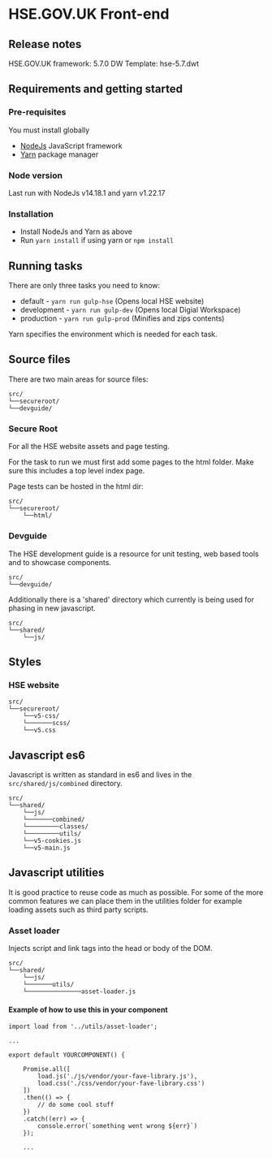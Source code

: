 # HSE.GOV.UK Front-end

## Release notes

HSE.GOV.UK framework: 5.7.0
DW Template: hse-5.7.dwt

## Requirements and getting started

### Pre-requisites

You must install globally

- [NodeJs](https://nodejs.org/en/) JavaScript framework
- [Yarn](https://yarnpkg.com/getting-started/install) package manager

### Node version

Last run with NodeJs v14.18.1 and yarn v1.22.17

### Installation

- Install NodeJs and Yarn as above
- Run `yarn install` if using yarn or `npm install`

## Running tasks

There are only three tasks you need to know:

- default - `yarn run gulp-hse` (Opens local HSE website)
- development - `yarn run gulp-dev` (Opens local Digial Workspace)
- production - `yarn run gulp-prod` (Minifies and zips contents)

Yarn specifies the environment which is needed for each task.

## Source files

There are two main areas for source files:

```
src/
└──secureroot/
└──devguide/
```

### Secure Root

For all the HSE website assets and page testing.

For the task to run we must first add some pages to the html folder. Make sure this includes a top level index page.

Page tests can be hosted in the html dir:

```
src/
└──secureroot/
    └──html/
```

### Devguide

The HSE development guide is a resource for unit testing, web based tools and to showcase components.

```
src/
└──devguide/
```

Additionally there is a 'shared' directory which currently is being used for phasing in new javascript.

```
src/
└──shared/
    └──js/
```

## Styles

### HSE website

```
src/
└──secureroot/
    └──v5-css/
    └───────scss/
    └──v5.css
```

## Javascript es6

Javascript is written as standard in es6 and lives in the `src/shared/js/combined` directory.

```
src/
└──shared/
    └──js/
    └───────combined/
    └─────────classes/
    └─────────utils/
    └──v5-cookies.js
    └──v5-main.js

```

## Javascript utilities

It is good practice to reuse code as much as possible. For some of the more common features we can place them in the utilities folder for example loading assets such as third party scripts.

### Asset loader

Injects script and link tags into the head or body of the DOM.

```
src/
└──shared/
    └──js/
    └───────utils/
    └───────────────asset-loader.js
```

#### Example of how to use this in your component

```
import load from '../utils/asset-loader';

...

export default YOURCOMPONENT() {

    Promise.all([
        load.js('./js/vendor/your-fave-library.js'),
        load.css('./css/vendor/your-fave-library.css')
    ])
    .then(() => {
        // do some cool stuff
    })
    .catch((err) => {
        console.error(`something went wrong ${err}`)
    });

    ...
```
